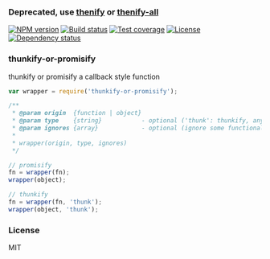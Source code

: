 ### Deprecated, use [thenify](https://github.com/thenables/thenify) or [thenify-all](https://github.com/thenables/thenify-all)

[![NPM version][npm-img]][npm-url]
[![Build status][travis-img]][travis-url]
[![Test coverage][coveralls-img]][coveralls-url]
[![License][license-img]][license-url]
[![Dependency status][david-img]][david-url]

### thunkify-or-promisify
thunkify or promisify a callback style function

```js
var wrapper = require('thunkify-or-promisify');

/**
 * @param origin  {function | object}
 * @param type    {string}           - optional ('thunk': thunkify, any other values: promisify)
 * @param ignores {array}            - optional (ignore some functional properties of object)
 *
 * wrapper(origin, type, ignores)
 */

// promisify
fn = wrapper(fn);
wrapper(object);

// thunkify
fn = wrapper(fn, 'thunk');
wrapper(object, 'thunk');
```

[npm-img]: https://img.shields.io/npm/v/thunkify-or-promisify.svg?style=flat-square
[npm-url]: https://npmjs.org/package/thunkify-or-promisify
[travis-img]: https://img.shields.io/travis/coderhaoxin/thunkify-or-promisify.svg?style=flat-square
[travis-url]: https://travis-ci.org/coderhaoxin/thunkify-or-promisify
[coveralls-img]: https://img.shields.io/coveralls/coderhaoxin/thunkify-or-promisify.svg?style=flat-square
[coveralls-url]: https://coveralls.io/r/coderhaoxin/thunkify-or-promisify?branch=master
[license-img]: https://img.shields.io/badge/license-MIT-green.svg?style=flat-square
[license-url]: http://opensource.org/licenses/MIT
[david-img]: https://img.shields.io/david/coderhaoxin/thunkify-or-promisify.svg?style=flat-square
[david-url]: https://david-dm.org/coderhaoxin/thunkify-or-promisify

### License
MIT
